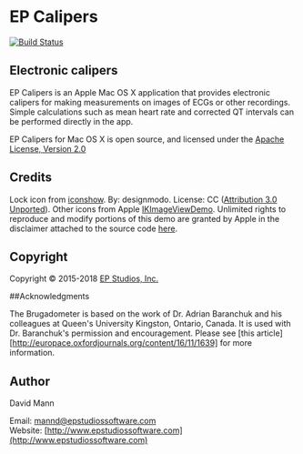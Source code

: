 EP Calipers
===========

[![Build Status](https://travis-ci.org/mannd/epcalipers-macosx.svg?branch=master)](https://travis-ci.org/mannd/epcalipers-macosx)

## Electronic calipers
EP Calipers is an Apple Mac OS X application that
provides electronic calipers for making measurements on images of ECGs
or other recordings.  Simple calculations such as mean heart rate and
corrected QT intervals can be performed directly in the app.

EP Calipers for Mac OS X is open source, and licensed under the 
[Apache License, Version 2.0](http://www.apache.org/licenses/LICENSE-2.0.html)

## Credits
Lock icon from [iconshow](http://iconshow.me/lock-2).  By: designmodo.  License: CC ([Attribution 3.0 Unported](http://creativecommons.org/licenses/by/3.0/)).  Other icons from Apple [IKImageViewDemo](https://developer.apple.com/library/mac/samplecode/IKImageViewDemo/Introduction/Intro.html).  Unlimited rights to reproduce and modify portions of this demo are granted by Apple in the disclaimer attached to the source code [here](https://developer.apple.com/library/mac/samplecode/IKImageViewDemo/Listings/Controller_h.html#//apple_ref/doc/uid/DTS10004049-Controller_h-DontLinkElementID_3).

## Copyright
Copyright © 2015-2018 [EP Studios, Inc.](http://www.epstudiossoftware.com)

##Acknowledgments

The Brugadometer is based on the work of Dr. Adrian Baranchuk and his colleagues at Queen's University Kingston, Ontario, Canada. It is used with Dr. Baranchuk's permission and encouragement. Please see [this article][http://europace.oxfordjournals.org/content/16/11/1639] for more information.

## Author
David Mann

Email: [mannd@epstudiossoftware.com](mailto:mannd@epstudiossoftware.com)  
Website: [http://www.epstudiossoftware.com](http://www.epstudiossoftware.com)   

